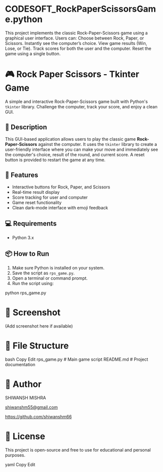 # CODESOFT_RockPaperScissorsGame.python
This project implements the classic Rock-Paper-Scissors game using a graphical user interface. Users can:  Choose between Rock, Paper, or Scissors.  Instantly see the computer’s choice.  View game results (Win, Lose, or Tie).  Track scores for both the user and the computer.  Reset the game using a single button.

# 🎮 Rock Paper Scissors - Tkinter Game

A simple and interactive Rock-Paper-Scissors game built with Python's `tkinter` library. Challenge the computer, track your score, and enjoy a clean GUI.

## 📝 Description

This GUI-based application allows users to play the classic game **Rock-Paper-Scissors** against the computer. It uses the `tkinter` library to create a user-friendly interface where you can make your move and immediately see the computer's choice, result of the round, and current score. A reset button is provided to restart the game at any time.

## 🚀 Features
- Interactive buttons for Rock, Paper, and Scissors
- Real-time result display
- Score tracking for user and computer
- Game reset functionality
- Clean dark-mode interface with emoji feedback

## 💻 Requirements
- Python 3.x

## 📦 How to Run

1. Make sure Python is installed on your system.
2. Save the script as `rps_game.py`.
3. Open a terminal or command prompt.
4. Run the script using:

python rps_game.py

# 📸 Screenshot
(Add screenshot here if available)

# 📁 File Structure
bash
Copy
Edit
rps_game.py       # Main game script
README.md         # Project documentation
# 👤 Author
SHIWANSH MISHRA

shiwanshm55@gmail.com

https://github.com/shiwanshm66


# 📄 License
This project is open-source and free to use for educational and personal purposes.

yaml
Copy
Edit


